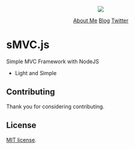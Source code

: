 
<p align="center"><img src="http://www.techjini.com/wp-content/uploads/2017/01/nodejs-logo.png"></p>

<p align="center">
    <a href="https://aldolemos.com">About Me</a>
    <a href="https://algoaddicted.blogspot.com">Blog</a>
    <a href="https://twitter.com/ar_lemos">Twitter</a>
</p>

# sMVC.js
Simple MVC Framework with NodeJS

- Light and Simple

## Contributing

Thank you for considering contributing.

## License
[MIT license](http://opensource.org/licenses/MIT).
